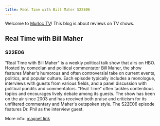 ```yaml
---
title: Real Time with Bill Maher S22E06
---
```

Welcome to [Murloc TV](https://murloc.icu/)! This blog is about reviews on TV shows.
## Real Time with Bill Maher

### S22E06

"Real Time with Bill Maher" is a weekly political talk show that airs on HBO. Hosted by comedian and political commentator Bill Maher, the show features Maher's humorous and often controversial take on current events, politics, and popular culture. Each episode typically includes a monologue, interviews with guests from various fields, and a panel discussion with political pundits and commentators. "Real Time" often tackles contentious topics and encourages lively debate among its guests. The show has been on the air since 2003 and has received both praise and criticism for its unfiltered commentary and Maher's outspoken style.
The S22E06 episode features Dr. Phil as the interview guest.

More info: [magnet link](https://murloc.icu/torrents/1b0374b13bc7863c513aa89278d50edff0843310/)

